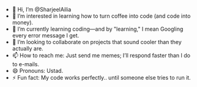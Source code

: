 - 👋 Hi, I’m @SharjeelAilia  
- 👀 I’m interested in learning how to turn coffee into code (and code into money).  
- 🌱 I’m currently learning coding—and by "learning," I mean Googling every error message I get.  
- 💞️ I’m looking to collaborate on projects that sound cooler than they actually are.  
- 📫 How to reach me: Just send me memes; I’ll respond faster than I do to e-mails.  
- 😄 Pronouns: Ustad.  
- ⚡ Fun fact: My code works perfectly.. until someone else tries to run it.

<!---
SharjeelAilia/SharjeelAilia is a ✨ special ✨ repository because its `README.md` (this file) appears on your GitHub profile.
You can click the Preview link to take a look at your changes.
--->
